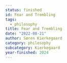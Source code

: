 ```yaml
---
status: finished
id: Fear and Trembling
tags:
  - philosophy
title: Fear and Trembling
date: "2022-08-21"
author: Søren Kierkegaard
category: philosophy
subcategory: Kierkegaard
year-finished: 2024
---
```

